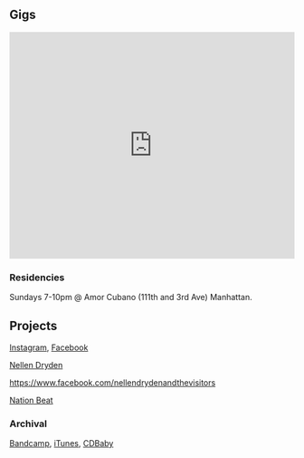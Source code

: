 ## Gigs
<iframe src="https://www.google.com/calendar/embed?showTitle=0&amp;showNav=0&amp;showDate=0&amp;showPrint=0&amp;showTabs=0&amp;showCalendars=0&amp;showTz=0&amp;mode=AGENDA&amp;height=400&amp;wkst=1&amp;bgcolor=%23FFFFFF&amp;src=usujbtk09v5t7ma9m9bngnmlc0%40group.calendar.google.com&amp;color=%235229A3&amp;ctz=America%2FNew_York" style=" border-width:0 " width="100%" height="400px" frameborder="0" scrolling="no"></iframe>

### Residencies

Sundays 7-10pm @ Amor Cubano (111th and 3rd Ave) Manhattan. 

## Projects

[Instagram](),
[Facebook]()

[Nellen Dryden](http://www.nellendryden.com/)

https://www.facebook.com/nellendrydenandthevisitors

[Nation Beat](http://nationbeat.com/)

### Archival

[Bandcamp](http://julesbelmont.bandcamp.com/releases),
[iTunes](https://itunes.apple.com/us/album/archival/id843237177),
[CDBaby](http://www.cdbaby.com/cd/julesbelmont)








